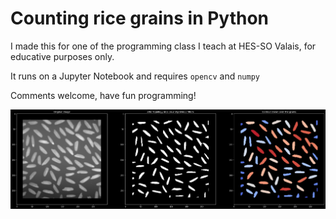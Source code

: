 # Counting rice grains in Python

I made this for one of the programming class I teach at HES-SO Valais, for educative purposes only. 

It runs on a Jupyter Notebook and requires `opencv` and `numpy`

Comments welcome, have fun programming!

![plot](./images/output.png)
